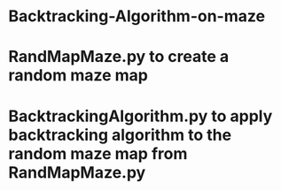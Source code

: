 # Backtracking-Algorithm-on-maze

# RandMapMaze.py to create a random maze map
# BacktrackingAlgorithm.py to apply backtracking algorithm to the random maze map from RandMapMaze.py

